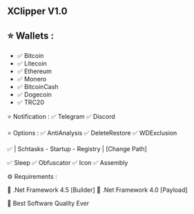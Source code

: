 
## XClipper V1.0

## ⭐️ Wallets :
- ✅ Bitcoin
- ✅ Litecoin
- ✅ Ethereum
- ✅ Monero
- ✅ BitcoinCash
- ✅ Dogecoin
- ✅ TRC20

⭐️ Notification :
✅ Telegram
✅ Discord

⭐️ Options :
✅ AntiAnalysis
✅ DeleteRestore
✅ WDExclusion

✅ | Schtasks - Startup - Registry | [Change Path]

✅ Sleep
✅ Obfuscator
✅ Icon
✅ Assembly

⚙️ Requirements :

🔸 .Net Framework 4.5 [Builder]
🔸 .Net Framework 4.0 [Payload]

🥇 Best Software Quality Ever
